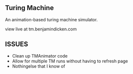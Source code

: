 ## Turing Machine
An animation-based turing machine simulator.

view live at tm.benjamindicken.com

## ISSUES
- Clean up TMAnimator code
- Allow for multiple TM runs without having to refresh page
- Nothingelse that I know of

